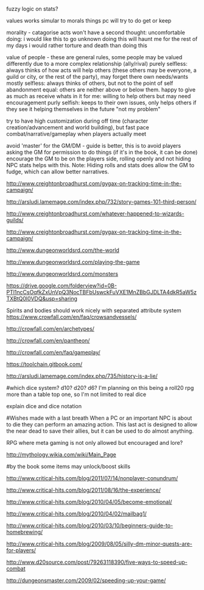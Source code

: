 fuzzy logic on stats?






values
  works simular to morals
  things pc will try to do  get or keep

morality - catagorise acts
  won't have a second thought:
  uncomfortable doing: i would like this to go unknown
  doing this will haunt me for the rest of my days
  i would rather torture and death than doing this

value of people - these are general rules, some people may be valued differently due to a more complex relationship (ally/rival)
  purely selfless: always thinks of how acts will help others (these others may be everyone, a guild or city, or the rest of the party), may forget there own needs/wants
  mostly selfless: always thinks of others, but not to the point of self abandonment
  equal: others are neither above or below them. happy to give as much as receive
  whats in it for me: willing to help others but may need encouragement
  purly selfish: keeps to their own issues, only helps others if they see it helping themselves in the future "not my problem"







try to have high customization during off time (character creation/advancement and world building), but fast pace combat/narrative/gameplay when players actually meet

avoid 'master' for the GM/DM - guide is better, this is to avoid players asking the GM for permission to do things (if it's in the book, it can be done) encourage the GM to be on the players side, rolling openly and not hiding NPC stats helps with this. Note: Hiding rolls and stats does allow the GM to fudge, which can allow better narratives.

http://www.creightonbroadhurst.com/gygax-on-tracking-time-in-the-campaign/

http://arsludi.lamemage.com/index.php/732/story-games-101-third-person/

http://www.creightonbroadhurst.com/whatever-happened-to-wizards-guilds/

http://www.creightonbroadhurst.com/gygax-on-tracking-time-in-the-campaign/

http://www.dungeonworldsrd.com/the-world

http://www.dungeonworldsrd.com/playing-the-game

http://www.dungeonworldsrd.com/monsters

https://drive.google.com/folderview?id=0B-PTl1ncCsOqfkZxUnVpQ3NocTBFbUswckFuVXE1MnZBbGJDLTA4dkR5aW5zTXBtQ0l0VDQ&usp=sharing

Spirits and bodies should work nicely with separated attribute system  
https://www.crowfall.com/en/faq/crowsandvessels/

http://crowfall.com/en/archetypes/

http://crowfall.com/en/pantheon/

http://crowfall.com/en/faq/gameplay/

https://toolchain.gitbook.com/

http://arsludi.lamemage.com/index.php/735/history-is-a-lie/

#which dice system?
d10? d20? d6? I'm planning on this being a roll20 rpg more than a table top one, so I'm not limited to real dice

explain dice and dice notation

#Wishes made with a last breath
When a PC or an important NPC is about to die they can perform an amazing action. This last act is designed to allow the near dead to save their allies, but it can be used to do almost anything.


RPG where meta gaming is not only allowed but encouraged and lore?

http://mythology.wikia.com/wiki/Main_Page

#by the book
some items may unlock/boost skills

http://www.critical-hits.com/blog/2011/07/14/nonplayer-conundrum/

http://www.critical-hits.com/blog/2011/08/16/the-experience/

http://www.critical-hits.com/blog/2010/04/05/become-emotional/

http://www.critical-hits.com/blog/2010/04/02/mailbag1/

http://www.critical-hits.com/blog/2010/03/10/beginners-guide-to-homebrewing/

http://www.critical-hits.com/blog/2009/08/05/silly-dm-minor-quests-are-for-players/

http://www.d20source.com/post/79263118390/five-ways-to-speed-up-combat

http://dungeonsmaster.com/2009/02/speeding-up-your-game/
